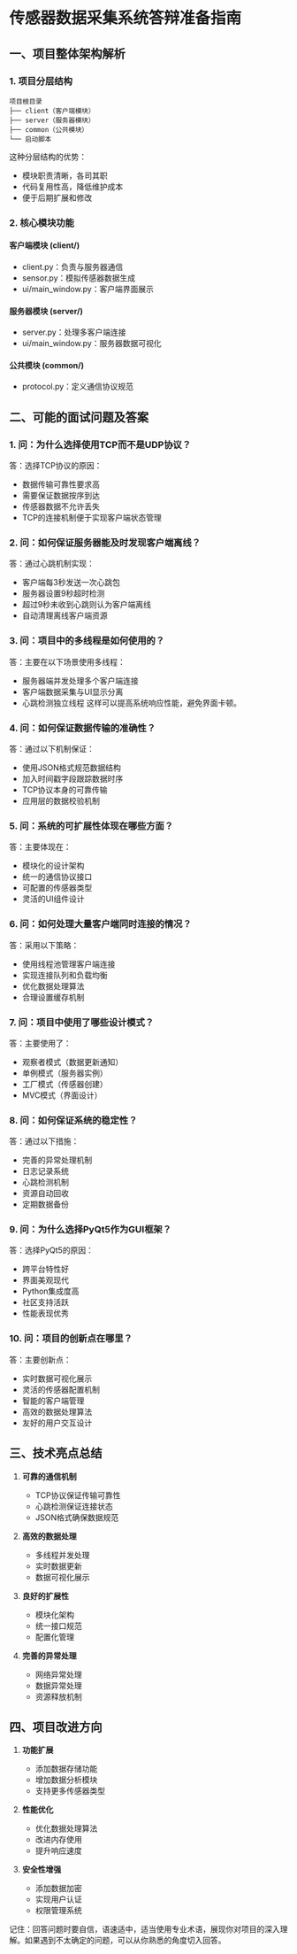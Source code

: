 # 传感器数据采集系统答辩准备指南

## 一、项目整体架构解析

### 1. 项目分层结构
```
项目根目录
├── client（客户端模块）
├── server（服务器模块）
├── common（公共模块）
└── 启动脚本
```

这种分层结构的优势：
- 模块职责清晰，各司其职
- 代码复用性高，降低维护成本
- 便于后期扩展和修改

### 2. 核心模块功能

#### 客户端模块 (client/)
- client.py：负责与服务器通信
- sensor.py：模拟传感器数据生成
- ui/main_window.py：客户端界面展示

#### 服务器模块 (server/)
- server.py：处理多客户端连接
- ui/main_window.py：服务器数据可视化

#### 公共模块 (common/)
- protocol.py：定义通信协议规范

## 二、可能的面试问题及答案

### 1. 问：为什么选择使用TCP而不是UDP协议？
答：选择TCP协议的原因：
- 数据传输可靠性要求高
- 需要保证数据按序到达
- 传感器数据不允许丢失
- TCP的连接机制便于实现客户端状态管理

### 2. 问：如何保证服务器能及时发现客户端离线？
答：通过心跳机制实现：
- 客户端每3秒发送一次心跳包
- 服务器设置9秒超时检测
- 超过9秒未收到心跳则认为客户端离线
- 自动清理离线客户端资源

### 3. 问：项目中的多线程是如何使用的？
答：主要在以下场景使用多线程：
- 服务器端并发处理多个客户端连接
- 客户端数据采集与UI显示分离
- 心跳检测独立线程
这样可以提高系统响应性能，避免界面卡顿。

### 4. 问：如何保证数据传输的准确性？
答：通过以下机制保证：
- 使用JSON格式规范数据结构
- 加入时间戳字段跟踪数据时序
- TCP协议本身的可靠传输
- 应用层的数据校验机制

### 5. 问：系统的可扩展性体现在哪些方面？
答：主要体现在：
- 模块化的设计架构
- 统一的通信协议接口
- 可配置的传感器类型
- 灵活的UI组件设计

### 6. 问：如何处理大量客户端同时连接的情况？
答：采用以下策略：
- 使用线程池管理客户端连接
- 实现连接队列和负载均衡
- 优化数据处理算法
- 合理设置缓存机制

### 7. 问：项目中使用了哪些设计模式？
答：主要使用了：
- 观察者模式（数据更新通知）
- 单例模式（服务器实例）
- 工厂模式（传感器创建）
- MVC模式（界面设计）

### 8. 问：如何保证系统的稳定性？
答：通过以下措施：
- 完善的异常处理机制
- 日志记录系统
- 心跳检测机制
- 资源自动回收
- 定期数据备份

### 9. 问：为什么选择PyQt5作为GUI框架？
答：选择PyQt5的原因：
- 跨平台特性好
- 界面美观现代
- Python集成度高
- 社区支持活跃
- 性能表现优秀

### 10. 问：项目的创新点在哪里？
答：主要创新点：
- 实时数据可视化展示
- 灵活的传感器配置机制
- 智能的客户端管理
- 高效的数据处理算法
- 友好的用户交互设计

## 三、技术亮点总结

1. **可靠的通信机制**
   - TCP协议保证传输可靠性
   - 心跳检测保证连接状态
   - JSON格式确保数据规范

2. **高效的数据处理**
   - 多线程并发处理
   - 实时数据更新
   - 数据可视化展示

3. **良好的扩展性**
   - 模块化架构
   - 统一接口规范
   - 配置化管理

4. **完善的异常处理**
   - 网络异常处理
   - 数据异常处理
   - 资源释放机制

## 四、项目改进方向

1. **功能扩展**
   - 添加数据存储功能
   - 增加数据分析模块
   - 支持更多传感器类型

2. **性能优化**
   - 优化数据处理算法
   - 改进内存使用
   - 提升响应速度

3. **安全性增强**
   - 添加数据加密
   - 实现用户认证
   - 权限管理系统

记住：回答问题时要自信，语速适中，适当使用专业术语，展现你对项目的深入理解。如果遇到不太确定的问题，可以从你熟悉的角度切入回答。 